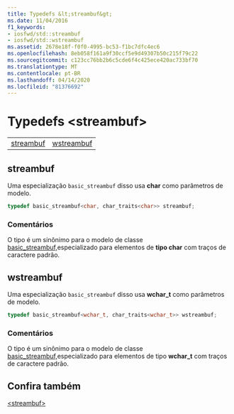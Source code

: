 ```yaml
---
title: Typedefs &lt;streambuf&gt;
ms.date: 11/04/2016
f1_keywords:
- iosfwd/std::streambuf
- iosfwd/std::wstreambuf
ms.assetid: 2678e18f-f0f0-4995-bc53-f1bc7dfc4ec6
ms.openlocfilehash: 8eb058f161a9f30ccf5e9d49307b50c215f79c22
ms.sourcegitcommit: c123cc76bb2b6c5cde6f4c425ece420ac733bf70
ms.translationtype: MT
ms.contentlocale: pt-BR
ms.lasthandoff: 04/14/2020
ms.locfileid: "81376692"
---
```

# <a name="ltstreambufgt-typedefs"></a>Typedefs &lt;streambuf&gt;

|||
|-|-|
|[streambuf](#streambuf)|[wstreambuf](#wstreambuf)|

## <a name="streambuf"></a><a name="streambuf"></a>streambuf

Uma especialização `basic_streambuf` disso usa **char** como parâmetros de modelo.

```cpp
typedef basic_streambuf<char, char_traits<char>> streambuf;
```

### <a name="remarks"></a>Comentários

O tipo é um sinônimo para o modelo de classe [basic_streambuf,](../standard-library/basic-streambuf-class.md)especializado para elementos de **tipo char** com traços de caractere padrão.

## <a name="wstreambuf"></a><a name="wstreambuf"></a>wstreambuf

Uma especialização `basic_streambuf` disso usa **wchar_t** como parâmetros de modelo.

```cpp
typedef basic_streambuf<wchar_t, char_traits<wchar_t>> wstreambuf;
```

### <a name="remarks"></a>Comentários

O tipo é um sinônimo para o modelo de classe [basic_streambuf,](../standard-library/basic-streambuf-class.md)especializado para elementos de tipo **wchar_t** com traços de caractere padrão.

## <a name="see-also"></a>Confira também

[\<streambuf>](../standard-library/streambuf.md)

